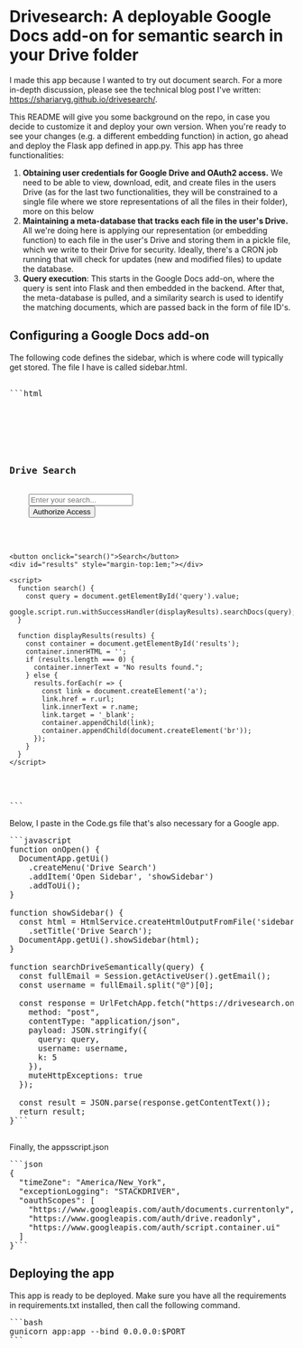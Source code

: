 # Drivesearch: A deployable Google Docs add-on for semantic search in your Drive folder

I made this app because I wanted to try out document search. For a more in-depth discussion, please see the technical blog post I've written: https://shariarvg.github.io/drivesearch/.

This README will give you some background on the repo, in case you decide to customize it and deploy your own version. When you're ready to see your changes (e.g. a different embedding function) in action, go ahead and deploy the Flask app defined in app.py. This app has three functionalities:

1. **Obtaining user credentials for Google Drive and OAuth2 access.** We need to be able to view, download, edit, and create files in the users Drive (as for the last two functionalities, they will be constrained to a single file where we store representations of all the files in their folder), more on this below
2. **Maintaining a meta-database that tracks each file in the user's Drive.** All we're doing here is applying our representation (or embedding function) to each file in the user's Drive and storing them in a pickle file, which we write to their Drive for security. Ideally, there's a CRON job running that will check for updates (new and modified files) to update the database.
3. **Query execution**: This starts in the Google Docs add-on, where the query is sent into Flask and then embedded in the backend. After that, the meta-database is pulled, and a similarity search is used to identify the matching documents, which are passed back in the form of file ID's.

## Configuring a Google Docs add-on

The following code defines the sidebar, which is where code will typically get stored. The file I have is called sidebar.html.

<pre lang = 'markdown'>

```html <!DOCTYPE html>
<html>
  <head>
    <base target="_top">
  </head>
  <body>
    <h3>Drive Search</h3>
    <input type="text" id="query" placeholder="Enter your search..." />
    <button onclick="authorize()">Authorize Access</button>

    <script>
    function authorize() {
      const fullEmail = Session.getActiveUser().getEmail();  // Must be passed from Apps Script
      const username = fullEmail.split("@")[0];
      const url = `https://your-app.onrender.com/authorize?username=${encodeURIComponent(username)}`;
      window.open(url, "_blank");
    }
    </script>

    <button onclick="search()">Search</button>
    <div id="results" style="margin-top:1em;"></div>

    <script>
      function search() {
        const query = document.getElementById('query').value;
        google.script.run.withSuccessHandler(displayResults).searchDocs(query);
      }

      function displayResults(results) {
        const container = document.getElementById('results');
        container.innerHTML = '';
        if (results.length === 0) {
          container.innerText = "No results found.";
        } else {
          results.forEach(r => {
            const link = document.createElement('a');
            link.href = r.url;
            link.innerText = r.name;
            link.target = '_blank';
            container.appendChild(link);
            container.appendChild(document.createElement('br'));
          });
        }
      }
    </script>
  </body>
</html>
```
</pre>

Below, I paste in the Code.gs file that's also necessary for a Google app.

<pre lang = 'markdown'>```javascript
function onOpen() {
  DocumentApp.getUi()
    .createMenu('Drive Search')
    .addItem('Open Sidebar', 'showSidebar')
    .addToUi();
}

function showSidebar() {
  const html = HtmlService.createHtmlOutputFromFile('sidebar')
    .setTitle('Drive Search');
  DocumentApp.getUi().showSidebar(html);
}

function searchDriveSemantically(query) {
  const fullEmail = Session.getActiveUser().getEmail();
  const username = fullEmail.split("@")[0];

  const response = UrlFetchApp.fetch("https://drivesearch.onrender.com/search", {
    method: "post",
    contentType: "application/json",
    payload: JSON.stringify({
      query: query,
      username: username,
      k: 5
    }),
    muteHttpExceptions: true
  });

  const result = JSON.parse(response.getContentText());
  return result;
}```

</pre>

Finally, the appsscript.json 

<pre lang = 'markdown'>```json
{
  "timeZone": "America/New_York",
  "exceptionLogging": "STACKDRIVER",
  "oauthScopes": [
    "https://www.googleapis.com/auth/documents.currentonly",
    "https://www.googleapis.com/auth/drive.readonly",
    "https://www.googleapis.com/auth/script.container.ui"
  ]
}```
</pre>

## Deploying the app

This app is ready to be deployed. Make sure you have all the requirements in requirements.txt installed, then call the following command.

<pre lang = "markdown">
```bash
gunicorn app:app --bind 0.0.0.0:$PORT
```
</ore>